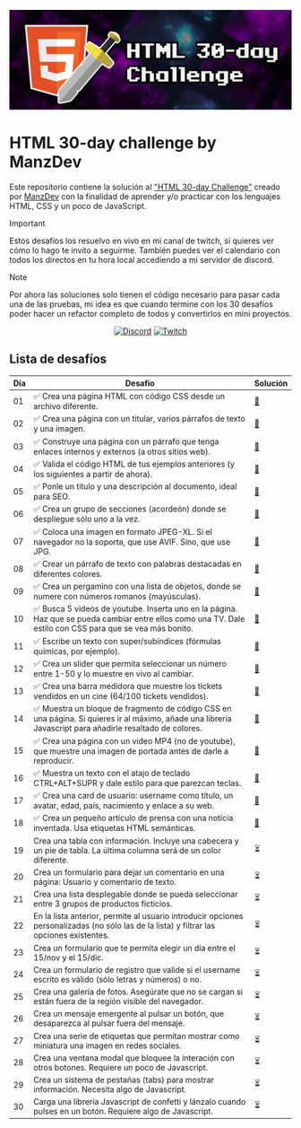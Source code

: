 ![HTML 30-day challenge](./assets/img/HTML-30-day-challenge.webp)


# HTML 30-day challenge by ManzDev

Este repositorio contiene la solución al ["HTML 30-day Challenge"](https://lenguajehtml.com/challenge/) creado por [ManzDev](https://manz.dev) con la finalidad de aprender y/o practicar con los lenguajes HTML, CSS y un poco de JavaScript.

> [!IMPORTANT]
> Estos desafíos los resuelvo en vivo en mi canal de twitch, si quieres ver cómo lo hago te invito a seguirme. También puedes ver el calendario con todos los directos en tu hora local accediendo a mi servidor de discord.

> [!NOTE]
> Por ahora las soluciones solo tienen el código necesario para pasar cada una de las pruebas, mi idea es que cuando termine con los 30 desafíos poder hacer un refactor completo de todos y convertirlos en mini proyectos.

<div align="center">

[![Discord](https://img.shields.io/badge/Discord-5865F2.svg?style=for-the-badge&logo=Discord&logoColor=white)](https://discord.gg/AFrzAEYA85)
[![Twitch](https://img.shields.io/badge/Twitch-9146FF.svg?style=for-the-badge&logo=Twitch&logoColor=white)](https://twitch.tv/odracirdev)

</div>

## Lista de desafíos

| Día | Desafío | Solución |
|-----|---------|----------|
|01| ✅ Crea una página HTML con código CSS desde un archivo diferente. | [🔗](https://odracirdev.github.io/challengeHTML/01/index.html) |
|02| ✅ Crea una página con un titular, varios párrafos de texto y una imagen. | [🔗](https://odracirdev.github.io/challengeHTML/02/index.html) |
|03| ✅ Construye una página con un párrafo que tenga enlaces internos y externos (a otros sitios web). | [🔗](https://odracirdev.github.io/challengeHTML/03/index.html) |
|04| ✅ Valida el código HTML de tus ejemplos anteriores (y los siguientes a partir de ahora). | [🔗](https://odracirdev.github.io/challengeHTML/04/index.html) |
|05| ✅ Ponle un título y una descripción al documento, ideal para SEO. | [🔗](https://odracirdev.github.io/challengeHTML/05/index.html) |
|06| ✅ Crea un grupo de secciones (acordeón) donde se despliegue sólo uno a la vez. | [🔗](https://odracirdev.github.io/challengeHTML/06/index.html) |
|07| ✅ Coloca una imagen en formato JPEG-XL. Si el navegador no la soporta, que use AVIF. Sino, que use JPG. | [🔗](https://odracirdev.github.io/challengeHTML/07/index.html) |
|08| ✅ Crear un párrafo de texto con palabras destacadas en diferentes colores. | [🔗](https://odracirdev.github.io/challengeHTML/08/index.html) |
|09| ✅ Crea un pergamino con una lista de objetos, donde se numere con números romanos (mayúsculas). | [🔗](https://odracirdev.github.io/challengeHTML/09/index.html) |
|10| ✅ Busca 5 videos de youtube. Inserta uno en la página. Haz que se pueda cambiar entre ellos como una TV. Dale estilo con CSS para que se vea más bonito. | [🔗](https://odracirdev.github.io/challengeHTML/10/index.html) |
|11| ✅ Escribe un texto con super/subíndices (fórmulas químicas, por ejemplo). | [🔗](https://odracirdev.github.io/challengeHTML/11/index.html) |
|12| ✅ Crea un slider que permita seleccionar un número entre 1-50 y lo muestre en vivo al cambiar. | [🔗](https://odracirdev.github.io/challengeHTML/12/index.html) |
|13| ✅ Crea una barra medidora que muestre los tickets vendidos en un cine (64/100 tickets vendidos). | [🔗](https://odracirdev.github.io/challengeHTML/13/index.html) |
|14| ✅ Muestra un bloque de fragmento de código CSS en una página. Si quieres ir al máximo, añade una librería Javascript para añadirle resaltado de colores. | [🔗](https://odracirdev.github.io/challengeHTML/14/index.html) |
|15| ✅ Crea una página con un video MP4 (no de youtube), que muestre una imagen de portada antes de darle a reproducir. | [🔗](https://odracirdev.github.io/challengeHTML/15/index.html) |
|16| ✅ Muestra un texto con el atajo de teclado CTRL+ALT+SUPR y dale estilo para que parezcan teclas. | [🔗](https://odracirdev.github.io/challengeHTML/16/index.html) |
|17| ✅ Crea una card de usuario: username como título, un avatar, edad, país, nacimiento y enlace a su web. | [🔗](https://odracirdev.github.io/challengeHTML/17/index.html) |
|18| ✅ Crea un pequeño artículo de prensa con una noticia inventada. Usa etiquetas HTML semánticas. | [🔗](https://odracirdev.github.io/challengeHTML/18/index.html) |
|19| Crea una tabla con información. Incluye una cabecera y un pie de tabla. La última columna será de un color diferente. | ⏳ |
|20| Crea un formulario para dejar un comentario en una página: Usuario y comentario de texto. | ⏳ |
|21| Crea una lista desplegable donde se pueda seleccionar entre 3 grupos de productos ficticios. | ⏳ |
|22| En la lista anterior, permite al usuario introducir opciones personalizadas (no sólo las de la lista) y filtrar las opciones existentes. | ⏳ |
|23| Crea un formulario que te permita elegir un día entre el 15/nov y el 15/dic. | ⏳ |
|24| Crea un formulario de registro que valide si el username escrito es válido (sólo letras y números) o no. | ⏳ |
|25| Crea una galería de fotos. Asegúrate que no se cargan si están fuera de la región visible del navegador. | ⏳ |
|26| Crea un mensaje emergente al pulsar un botón, que desaparezca al pulsar fuera del mensaje. | ⏳ |
|27| Crea una serie de etiquetas que permitan mostrar como miniatura una imagen en redes sociales. | ⏳ |
|28| Crea una ventana modal que bloquee la interación con otros botones. Requiere un poco de Javascript. | ⏳ |
|29| Crea un sistema de pestañas (tabs) para mostrar información. Necesita algo de Javascript. | ⏳ |
|30| Carga una librería Javascript de confetti y lánzalo cuando pulses en un botón. Requiere algo de Javascript. | ⏳ |
